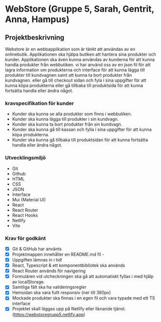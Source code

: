 # WebStore (Gruppe 5, Sarah, Gentrit, Anna, Hampus)
## Projektbeskrivning
 Webstore är en webbapplikation som är tänkt att användas av en onlinebutik. Applikationen ska hjälpa butiken att hantera sina produkter och kunder. Applikationen ska även kunna användas av kunderna för att kunna handla produkter från webbutiken. vi har använd oss av en json fil för att lagra information om produkterna och interface för att kunna lägga till produkter till kundvagnen samt att kunna ta bort produkter från kundvagnen. eller gå till checkout sidan och fyla i sina uppgifter för att kunna köpa produkterna eller gå tillbaka till produktsida för att kunna fortsätta handla eller ändra något. 
### kravspecifikation för kunder
* Kunder ska kunna se alla produkter som finns i webbutiken.
* Kunder ska kunna lägga till produkter i sin kundvagn.
* Kunder ska kunna ta bort produkter från sin kundvagn.
* Kunder ska kunna gå till kassan och fylla i sina uppgifter för att kunna köpa produkterna.
* Kunder ska kunna gå tillbaka till produktsidan för att kunna fortsätta handla eller ändra något.
### Utvecklingsmiljö
* Git
* Github
* HTML
* CSS
* JSON
* Interface
* Mui (Material UI) 
* React
* React Router
* React Hooks
* Netlify
* Vite

### Krav för godkänt
- [x] Git & GitHub har använts
- [X] Projektmappen innehåller en README.md fil - 
- [x] Uppgiften lämnas in i tid!
- [x] React, Typescript & ett komponentbibliotek ska används
- [x] React Router används för navigering
- [x] Formulären vid utcheckningen ska gå att automatiskt fyllas i med hjälp av localStorage.
- [x] Samtliga fält ska ha valideringsregler
- [x] Hemsidan ska vara fullt responsiv (ner till 360px)
- [x] Mockade produkter ska finnas i en egen fil och vara typade med ett TS interface
- [x] Projektet skall läggas upp på Netlify eller liknande tjänst. (https://webstoregrupp5.netlify.app)
